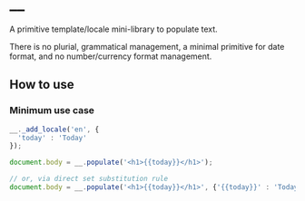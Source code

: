 # __
A primitive template/locale mini-library to populate text.

There is no plurial, grammatical management, a minimal primitive for date format, and no number/currency format management.


## How to use

### Minimum use case

```javascript
__._add_locale('en', {
  'today' : 'Today'
});

document.body = __.populate('<h1>{{today}}</h1>');

// or, via direct set substitution rule
document.body = __.populate('<h1>{{today}}</h1>', {'{{today}}' : 'Today' });

```



